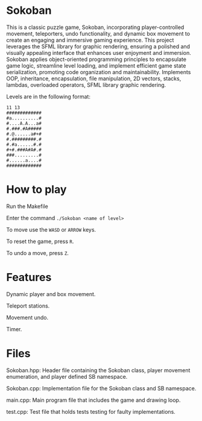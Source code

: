 # Sokoban
This is a classic puzzle game, Sokoban, incorporating player-controlled movement, teleporters, undo functionality, and dynamic box movement to create an engaging and immersive gaming experience. This project leverages the SFML library for graphic rendering, ensuring a polished and visually appealing interface that enhances user enjoyment and immersion. Sokoban applies object-oriented programming principles to encapsulate game logic, streamline level loading, and implement efficient game state serialization, promoting code organization and maintainability.
Implements OOP, inheritance, encapsulation, file manipulation, 2D vectors, stacks, lambdas, overloaded operators, SFML library graphic rendering.

Levels are in the following format:
```
11 13
#############
#a..........#
#....A.A...a#
#.###.#A#####
#.@......a#+#
#.#########.#
#.#a......#.#
#+#.###A#A#.#
###.........#
#......a....#
#############
```


# How to play
Run the Makefile

Enter the command `./Sokoban <name of level>`

To move use the `WASD` or `ARROW` keys.

To reset the game, press `R`.

To undo a move, press `Z`.

# Features
Dynamic player and box movement.

Teleport stations.

Movement undo.

Timer.

# Files
Sokoban.hpp: Header file containing the Sokoban class, player movement enumeration, and player defined SB namespace.

Sokoban.cpp: Implementation file for the Sokoban class and SB namespace.

main.cpp: Main program file that includes the game and drawing loop.

test.cpp: Test file that holds tests testing for faulty implementations.
